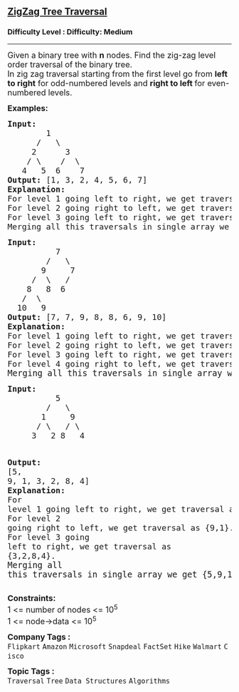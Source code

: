 <h2><a href="https://www.geeksforgeeks.org/problems/zigzag-tree-traversal/1?page=10&sortBy=submissions">ZigZag Tree Traversal</a></h2><h3>Difficulty Level : Difficulty: Medium</h3><hr><div class="problems_problem_content__Xm_eO"><p><span style="font-size: 18px;">Given a binary tree with <strong>n</strong> nodes. Find the zig-zag level order traversal of the binary tree. <br></span><span style="font-size: 18px;">In zig zag traversal starting from the first level go from <strong>left to right</strong> for odd-numbered levels and <strong>right to left </strong>for even-numbered levels.</span></p>
<p><span style="font-size: 18px;"><strong>Examples:</strong></span></p>
<pre><span style="font-size: 18px;"><strong>Input:
</strong>  &nbsp; &nbsp; &nbsp;&nbsp;1
 &nbsp;  &nbsp; /&nbsp; &nbsp;\
     2&nbsp; &nbsp;   3
&nbsp;   / \    /  \
&nbsp;  4   5  6    7
<strong>Output: </strong>[1, 3, 2, 4, 5, 6, 7]<br><strong>Explanation:</strong><br>For level 1 going left to right, we get traversal as {1}.<br>For level 2 going right to left, we get traversal as {3,2}.<br>For level 3 going left to right, we get traversal as {4,5,6,7}.<br>Merging all this traversals in single array we get {1,3,2,4,5,6,7}.</span>
</pre>
<pre><span style="font-size: 18px;"><strong>Input:
</strong>  &nbsp; &nbsp; &nbsp; &nbsp; 7
 &nbsp; &nbsp; &nbsp; &nbsp;/&nbsp;  \
 &nbsp; &nbsp; &nbsp; 9&nbsp; &nbsp; &nbsp;7
 &nbsp; &nbsp; /&nbsp; \&nbsp;  /&nbsp; &nbsp;
&nbsp;  &nbsp;8&nbsp; &nbsp;8&nbsp; 6&nbsp; &nbsp; &nbsp;
 &nbsp; /&nbsp; \
&nbsp; 10&nbsp;  9&nbsp;
<strong>Output: </strong></span><span style="font-size: 18px;">[7, 7, 9, 8, 8, 6, 9, 10] <br><strong>Explanation:<br></strong>For level 1 going left to right, we get traversal as {7}.<br>For level 2 going right to left, we get traversal as {7,9}.<br>For level 3 going left to right, we get traversal as {8,8,6}.<br>For level 4 going right to left, we get traversal as {9,10}.<br></span><span style="font-size: 14pt;"><span style="font-size: 14pt;">Merging all this traversals in single array we get {7,7,9,8,8,6,9,10}.<br></span></span></pre>
<pre><span style="font-size: 18px;"><strong style="font-size: 18px;">Input:
</strong><span style="font-size: 18px;">  &nbsp; &nbsp; &nbsp;   5
        /   \
       1     9
      / \   / \
     3   2 8   4

</span><strong style="font-size: 18px;">Output: </strong><span style="font-size: 18px;">[</span></span><span style="font-size: 18px;"><span style="font-size: 18px;">5, 9, 1, 3, 2, 8, 4]
</span><strong style="font-size: 18px;">Explanation:<br></strong><span style="font-size: 18px;">For level 1 going left to right, we get traversal as {5}.<br>For level 2 going right to left, we get traversal as {9,1}.<br>For level 3 going left to right, we get traversal as {3,2,8,4}.<br></span></span><span style="font-size: 14pt;">Merging all this traversals in single array we get {5,9,1,3,2,8,4}.</span></pre>
<p><span style="font-size: 18px;"><strong><strong>Constraints:</strong></strong><br>1 &lt;= number of nodes &lt;= 10<sup>5<br></sup></span><span style="font-size: 18px;">1 &lt;= node-&gt;data &lt;= 10<sup>5</sup></span></p></div><p><span style=font-size:18px><strong>Company Tags : </strong><br><code>Flipkart</code>&nbsp;<code>Amazon</code>&nbsp;<code>Microsoft</code>&nbsp;<code>Snapdeal</code>&nbsp;<code>FactSet</code>&nbsp;<code>Hike</code>&nbsp;<code>Walmart</code>&nbsp;<code>Cisco</code>&nbsp;<br><p><span style=font-size:18px><strong>Topic Tags : </strong><br><code>Traversal</code>&nbsp;<code>Tree</code>&nbsp;<code>Data Structures</code>&nbsp;<code>Algorithms</code>&nbsp;